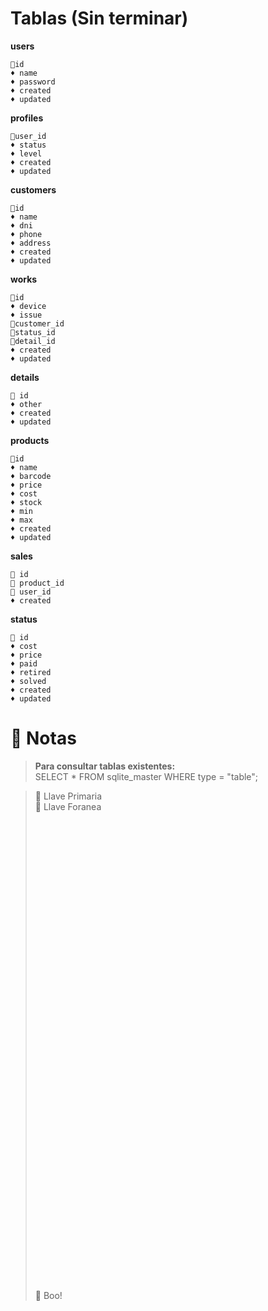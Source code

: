 # Tablas (Sin terminar)
**users**
~~~
🔑id
♦ name
♦ password
♦ created
♦ updated
~~~
**profiles**
~~~
📎user_id
♦ status
♦ level
♦ created
♦ updated
~~~
**customers**
~~~
🔑id
♦ name
♦ dni
♦ phone
♦ address
♦ created
♦ updated
~~~
**works**
~~~
🔑id
♦ device
♦ issue
📎customer_id
📎status_id
📎detail_id
♦ created
♦ updated
~~~
**details**
~~~
🔑 id
♦ other
♦ created
♦ updated
~~~
**products**
~~~
🔑id
♦ name
♦ barcode
♦ price
♦ cost
♦ stock
♦ min
♦ max
♦ created
♦ updated
~~~
**sales**
~~~
🔑 id
📎 product_id
📎 user_id
♦ created
~~~
**status**
~~~
🔑 id
♦ cost
♦ price
♦ paid
♦ retired
♦ solved
♦ created
♦ updated
~~~

# 📓 Notas

>**Para consultar tablas existentes:**\
SELECT * FROM sqlite_master WHERE type = "table";

>🔑 Llave Primaria\
📎 Llave Foranea
\
\
\
\
\
\
\
\
\
\
\
\
\
\
\
\
\
\
\
\
\
\
\
\
\
\
\
\
\
\
\
\
\
\
\
\
\
\
\
\
\
\
\
\
\
\
👻 Boo!